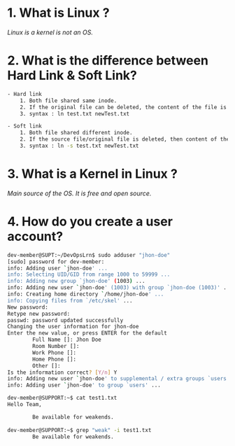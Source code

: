 # 1. What is Linux ?
*Linux is a kernel is not an OS.*

# 2. What is the difference between Hard Link & Soft Link?
```bash
- Hard link
    1. Both file shared same inode. 
    2. If the original file can be deleted, the content of the file is still be visible and stored in the system.
    3. syntax : ln test.txt newTest.txt

- Soft link
    1. Both file shared different inode.
    2. If the source file/original file is deleted, then content of the file also deleted.
    3. syntax : ln -s test.txt newTest.txt
```
# 3. What is a Kernel in Linux ?

*Main source of the OS. It is free and open source.*

# 4. How do you create a user account?

```bash
dev-member@SUPT:~/DevOpsLrn$ sudo adduser "jhon-doe"
[sudo] password for dev-member:
info: Adding user `jhon-doe' ...
info: Selecting UID/GID from range 1000 to 59999 ...
info: Adding new group `jhon-doe' (1003) ...
info: Adding new user `jhon-doe' (1003) with group `jhon-doe (1003)' ...
info: Creating home directory `/home/jhon-doe' ...
info: Copying files from `/etc/skel' ...
New password:
Retype new password:
passwd: password updated successfully
Changing the user information for jhon-doe
Enter the new value, or press ENTER for the default
        Full Name []: Jhon Doe
        Room Number []:
        Work Phone []:
        Home Phone []:
        Other []:
Is the information correct? [Y/n] Y
info: Adding new user `jhon-doe' to supplemental / extra groups `users' ...
info: Adding user `jhon-doe' to group `users' ...
```

```bash
dev-member@SUPPORT:~$ cat test1.txt
Hello Team,

        Be available for weakends.
        
dev-member@SUPPORT:~$ grep "weak" -i test1.txt
        Be available for weakends.
```